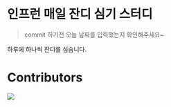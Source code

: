 # 인프런 매일 잔디 심기 스터디
> commit 하기전 오늘 날짜를 입력했는지 확인해주세요~

하루에 하나씩 잔디를 심습니다.

# Contributors
<a href="https://github.com/Inflearn-everyday/study/graphs/contributors">
  <img src="https://contrib.rocks/image?repo=Inflearn-everyday/study" />
</a>